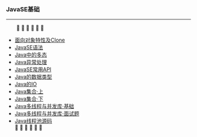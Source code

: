 ### JavaSE基础
---
&emsp;&emsp;:arrow_down_small: :arrow_down_small: :arrow_down_small: :arrow_down_small: :arrow_down_small: :arrow_down_small:
- [面向对象特性及Clone](https://github.com/Cynaith/Java-Daily-Interview/blob/master/JavaSE%E5%9F%BA%E7%A1%80/Java%E9%9D%A2%E5%90%91%E5%AF%B9%E8%B1%A1.md)
- [JavaSE语法](https://github.com/Cynaith/Java-Daily-Interview/blob/master/JavaSE%E5%9F%BA%E7%A1%80/JavaSE%E8%AF%AD%E6%B3%95.md)
- [Java中的多态](https://github.com/Cynaith/Java-Daily-Interview/blob/master/JavaSE%E5%9F%BA%E7%A1%80/Java%E4%B8%AD%E7%9A%84%E5%A4%9A%E6%80%81.md)
- [Java异常处理](https://github.com/Cynaith/Java-Daily-Interview/blob/master/JavaSE%E5%9F%BA%E7%A1%80/Java%E5%BC%82%E5%B8%B8%E5%A4%84%E7%90%86.md)
- [JavaSE常用API](https://github.com/Cynaith/Java-Daily-Interview/blob/master/JavaSE%E5%9F%BA%E7%A1%80/JavaSE%E5%B8%B8%E7%94%A8API.md)
- [Java的数据类型](https://github.com/Cynaith/Java-Daily-Interview/blob/master/JavaSE%E5%9F%BA%E7%A1%80/Java%E7%9A%84%E6%95%B0%E6%8D%AE%E7%B1%BB%E5%9E%8B.md)
- [Java的IO](https://github.com/Cynaith/Java-Daily-Interview/blob/master/JavaSE%E5%9F%BA%E7%A1%80/Java%E7%9A%84IO.md)
- [Java集合·上](https://github.com/Cynaith/Java-Daily-Interview/blob/master/JavaSE%E5%9F%BA%E7%A1%80/Java%E9%9B%86%E5%90%88%C2%B7%E4%B8%8A.md)
- [Java集合·下](https://github.com/Cynaith/Java-Daily-Interview/blob/master/JavaSE%E5%9F%BA%E7%A1%80/Java%E9%9B%86%E5%90%88%C2%B7%E4%B8%AD.md)
- [Java多线程与并发库·基础](https://github.com/Cynaith/Java-Daily-Interview/blob/master/JavaSE%E5%9F%BA%E7%A1%80/Java%E5%A4%9A%E7%BA%BF%E7%A8%8B%E4%B8%8E%E5%B9%B6%E5%8F%91%E5%BA%93%C2%B7%E5%9F%BA%E7%A1%80.md)
- [Java多线程与并发库·面试题](https://github.com/Cynaith/Java-Daily-Interview/blob/master/JavaSE%E5%9F%BA%E7%A1%80/Java%E5%A4%9A%E7%BA%BF%E7%A8%8B%E4%B8%8E%E5%B9%B6%E5%8F%91%E5%BA%93%C2%B7%E9%9D%A2%E8%AF%95%E9%A2%98.md)
- [Java线程池源码](https://github.com/Cynaith/Java-Daily-Interview/blob/master/JavaSE%E5%9F%BA%E7%A1%80/%E7%BA%BF%E7%A8%8B%E6%B1%A0%E6%BA%90%E7%A0%81.md)
<br/>:arrow_up_small: :arrow_up_small: :arrow_up_small: :arrow_up_small: :arrow_up_small: :arrow_up_small:

